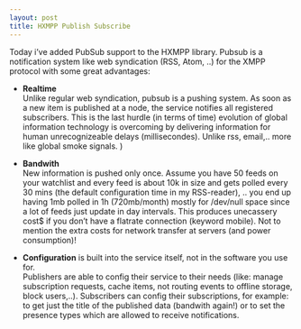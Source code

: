 ```yaml
---
layout: post
title: HXMPP Publish Subscribe
---
```

Today i’ve added PubSub support to the HXMPP library.
Pubsub is a notification system like web syndication (RSS, Atom, ..) for the XMPP protocol with some great advantages:  

* **Realtime**  
 Unlike regular web syndication, pubsub is a pushing system.
As soon as a new item is published at a node, the service notifies all registered subscribers. This is the last hurdle (in terms of time) evolution of global information technology is overcoming by delivering information for human unrecognizeable delays (millisecondes). Unlike rss, email,.. more like global smoke signals. )

* **Bandwith**  
 New information is pushed only once.
 Assume you have 50 feeds on your watchlist and every feed is about 10k in size and gets polled every 30 mins (the default configuration time in my RSS-reader), .. you end up having 1mb polled in 1h (720mb/month) mostly for /dev/null space since a lot of feeds just update in day intervals. This produces unecassery cost$ if you don’t have a flatrate connection (keyword mobile). Not to mention the extra costs for network transfer at servers (and power consumption)!

* **Configuration** is built into the service itself, not in the software you use for.  
 Publishers are able to config their service to their needs (like: manage subscription requests, cache items, not routing events to offline storage, block users,..).
 Subscribers can config their subscriptions, for example: to get just the title of the published data (bandwith again!) or to set the presence types which are allowed to receive notifications.
